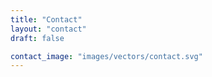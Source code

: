 ```yaml
---
title: "Contact"
layout: "contact"
draft: false

contact_image: "images/vectors/contact.svg"
---
```

